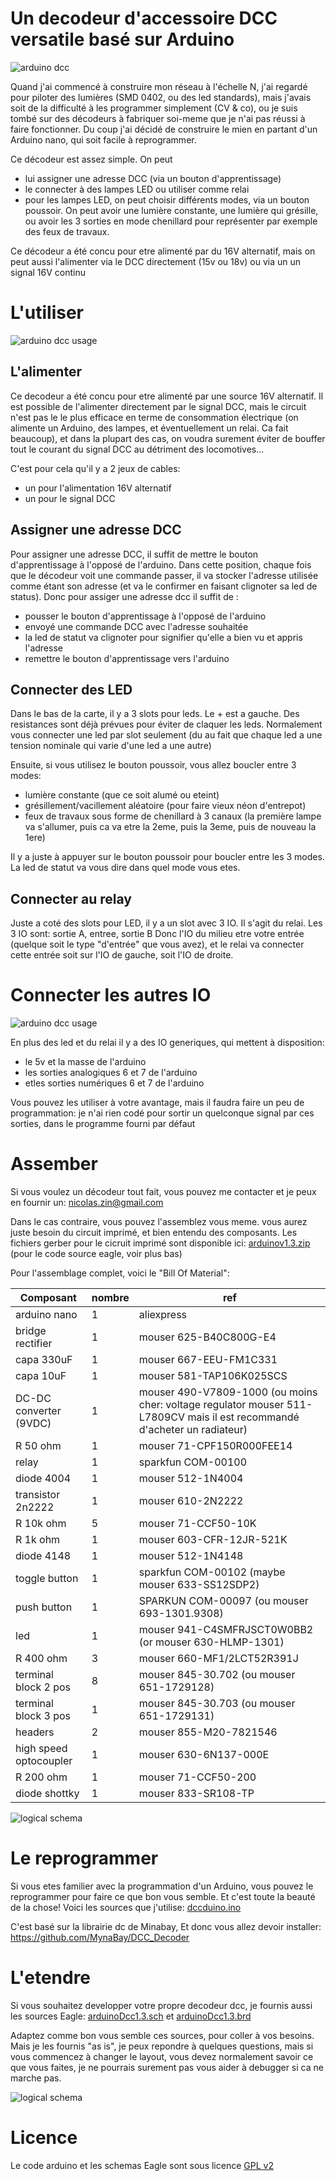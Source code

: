 Un decodeur d'accessoire DCC versatile basé sur Arduino
=======================================================

![arduino dcc](doc/arduinodcc.JPG "Arduino DCC")

Quand j'ai commencé à construire mon réseau à l'échelle N, j'ai regardé pour piloter des lumières (SMD 0402, ou des led standards), mais j'avais soit de la difficulté à les programmer simplement (CV & co), ou je suis tombé sur des décodeurs à fabriquer soi-meme que je n'ai pas réussi à faire fonctionner. Du coup j'ai décidé de construire le mien en partant d'un Arduino nano, qui soit facile à reprogrammer.

Ce décodeur est assez simple. On peut
 * lui assigner une adresse DCC (via un bouton d'apprentissage)
 * le connecter à des lampes LED ou utiliser comme relai
 * pour les lampes LED, on peut choisir différents modes, via un bouton poussoir. On peut avoir une lumière constante, une lumière qui grésille, ou avoir les 3 sorties en mode chenillard pour représenter par exemple des feux de travaux.

Ce décodeur a été concu pour etre alimenté par du 16V alternatif, mais on peut aussi l'alimenter via le DCC directement (15v ou 18v) ou via un un signal 16V continu


L'utiliser
==========

![arduino dcc usage](doc/arduinodccExplanation.JPG "Arduino DCC Usage")

L'alimenter
-----------
Ce decodeur a été concu pour etre alimenté par une source 16V alternatif. Il est possible de l'alimenter directement par le signal DCC, mais le circuit n'est pas le le plus efficace en terme de consommation électrique (on alimente un Arduino, des lampes, et éventuellement un relai. Ca fait beaucoup), et dans la plupart des cas, on voudra surement éviter de bouffer tout le courant du signal DCC au détriment des locomotives...


C'est pour cela qu'il y a 2 jeux de cables:
 * un pour l'alimentation 16V alternatif
 * un pour le signal DCC

Assigner une adresse DCC
------------------------

Pour assigner une adresse DCC, il suffit de mettre le bouton d'apprentissage à l'opposé de l'arduino.
Dans cette position, chaque fois que le décodeur voit une commande passer, il va stocker l'adresse utilisée comme étant son adresse (et va le confirmer en faisant clignoter sa led de status).
Donc pour assiger une adresse dcc il suffit de :
 * pousser le bouton d'apprentissage à l'opposé de l'arduino 
 * envoyé une commande DCC avec l'adresse souhaitée 
 * la led de statut va clignoter pour signifier qu'elle a bien vu et appris l'adresse 
 * remettre le bouton d'apprentissage vers l'arduino 


Connecter des LED
-----------------

Dans le bas de la carte, il y a 3 slots pour leds. Le + est a gauche. Des resistances sont déjà prévues pour éviter de claquer les leds. Normalement vous connecter une led par slot seulement (du au fait que chaque led a une tension nominale qui varie d'une led a une autre)

Ensuite, si vous utilisez le bouton poussoir, vous allez boucler entre 3 modes:
 * lumière constante (que ce soit alumé ou eteint)
 * grésillement/vacillement aléatoire (pour faire vieux néon d'entrepot)
 * feux de travaux sous forme de chenillard à 3 canaux (la première lampe va s'allumer, puis ca va etre la 2eme, puis la 3eme, puis de nouveau la 1ere)

Il y a juste à appuyer sur le bouton poussoir pour boucler entre les 3 modes. La led de statut va vous dire dans quel mode vous etes.


Connecter au relay
------------------

Juste a coté des slots pour LED, il y a un slot avec 3 IO. Il s'agit du relai. Les 3 IO sont: sortie A, entree, sortie B
Donc l'IO du milieu etre votre entrée (quelque soit le type "d'entrée" que vous avez), et le relai va connecter cette entrée soit sur l'IO de gauche, soit l'IO de droite.

Connecter les autres IO
=======================

![arduino dcc usage](doc/arduinodccExplanation2.JPG "Arduino DCC Usage")

En plus des led et du relai il y a des IO generiques, qui mettent à disposition:
 * le 5v et la masse de l'arduino
 * les sorties analogiques 6 et 7 de l'arduino
 *  etles sorties numériques 6 et 7 de l'arduino

Vous pouvez les utiliser à votre avantage, mais il faudra faire un peu de programmation: je n'ai rien codé pour sortir un quelconque signal par ces sorties, dans le programme fourni par défaut

Assember
========

Si vous voulez un décodeur tout fait, vous pouvez me contacter et je peux en fournir un: nicolas.zin@gmail.com

Dans le cas contraire, vous pouvez l'assemblez vous meme. vous aurez juste besoin du circuit imprimé, et bien entendu des composants.
Les fichiers gerber pour le cicruit imprimé sont disponible ici: [arduinov1.3.zip](arduinov1.3.zip) (pour le code source eagle, voir plus bas)

Pour l'assemblage complet, voici le "Bill Of Material":


Composant               |nombre   |ref
------------------------|---------|------------------------------------
arduino nano            |1        |aliexpress
bridge rectifier        |1        |mouser 625-B40C800G-E4
capa 330uF              |1        |mouser 667-EEU-FM1C331
capa 10uF               |1        |mouser 581-TAP106K025SCS
DC-DC converter (9VDC)  |1        |mouser 490-V7809-1000 (ou moins cher: voltage regulator mouser 511-L7809CV mais il est recommandé d'acheter un radiateur)
R 50 ohm                |1        |mouser 71-CPF150R000FEE14
relay                   |1        |sparkfun COM-00100
diode 4004              |1        |mouser 512-1N4004
transistor 2n2222       |1        |mouser 610-2N2222
R 10k ohm               |5        |mouser 71-CCF50-10K
R 1k ohm                |1        |mouser 603-CFR-12JR-521K
diode 4148              |1        |mouser 512-1N4148
toggle button           |1        |sparkfun COM-00102 (maybe mouser 633-SS12SDP2)
push button             |1        |SPARKUN COM-00097 (ou mouser 693-1301.9308)
led                     |1        |mouser 941-C4SMFRJSCT0W0BB2 (or mouser 630-HLMP-1301)
R 400 ohm               |3        |mouser 660-MF1/2LCT52R391J
terminal block  2 pos   |8        |mouser 845-30.702 (ou mouser 651-1729128)
terminal block 3 pos    |1        |mouser 845-30.703 (ou mouser 651-1729131)
headers                 |2        |mouser 855-M20-7821546
high speed optocoupler  |1        |mouser 630-6N137-000E
R 200 ohm               |1        |mouser 71-CCF50-200
diode shottky           |1        |mouser 833-SR108-TP



![logical schema](doc/schemaEagle2.png "Eagle physical schema")

Le reprogrammer
===============

Si vous etes familier avec la programmation d'un Arduino, vous pouvez le reprogrammer pour faire ce que bon vous semble. Et c'est toute la beauté de la chose! Voici les sources que j'utilise: [dccduino.ino](arduinoSource/dccduino/dccduino.ino)

C'est basé sur la librairie dc de Minabay, Et donc vous allez devoir installer: https://github.com/MynaBay/DCC_Decoder



L'etendre
=========

Si vous souhaitez developper votre propre decodeur dcc, je fournis aussi les sources Eagle: [arduinoDcc1.3.sch](arduinoDcc1.3.sch) et [arduinoDcc1.3.brd](arduinoDcc1.3.brd)

Adaptez comme bon vous semble ces sources, pour coller à vos besoins. Mais je les fournis "as is", je peux repondre à quelques questions, mais si vous commencez à changer le layout, vous devez normalement savoir ce que vous faites, je ne pourrais surement pas vous aider à debugger si ca ne marche pas.

![logical schema](doc/schemaEagle.png "Eagle logical schema")

Licence
=======
Le code arduino et les schemas Eagle sont sous licence [GPL v2](gpl-2.0.txt)
